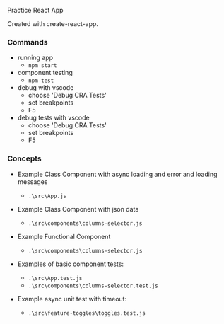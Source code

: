 Practice React App

Created with create-react-app.

### Commands

- running app
    - `npm start`
- component testing
    - `npm test`
- debug with vscode
    - choose 'Debug CRA Tests'
    - set breakpoints
    - F5
- debug tests with vscode
    - choose 'Debug CRA Tests'
    - set breakpoints
    - F5

### Concepts

- Example Class Component with async loading and error and loading messages
    - `.\src\App.js`

- Example Class Component with json data
    - `.\src\components\columns-selector.js`

- Example Functional Component
    - `.\src\components\columns-selector.js`

- Examples of basic component tests:
    - `.\src\App.test.js`
    - `.\src\components\columns-selector.test.js`

- Example async unit test with timeout:
    - `.\src\feature-toggles\toggles.test.js`